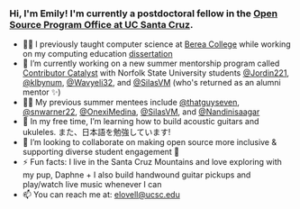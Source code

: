### Hi, I'm Emily! I'm currently a postdoctoral fellow in the [Open Source Program Office at UC Santa Cruz](http://ospo.ucsc.edu). 

- 👩‍🏫 I previously taught computer science at [Berea College](http://www.berea.edu) while working on my computing education [dissertation](https://www.researchgate.net/publication/362465203_Leveraging_Novel_Teaching_Domains_Toward_Broader_Participation_in_Computing)
- 🔭 I’m currently working on a new summer mentorship program called [Contributor Catalyst](http://tiny.cc/catalyst-2025) with Norfolk State University students [@Jordin221](https://github.com/Jordin221/), [@klbynum](https://github.com/klbynum), [@Wavyeli32](https://github.com/Wavyeli32), and [@SilasVM](https://github.com/SilasVM) (who's returned as an alumni mentor ✨)
- 👩‍💻 My previous summer mentees include [@thatguyseven](https://github.com/thatguyseven/), [@snwarner22](https://github.com/snwarner22), [@OnexiMedina](https://github.com/OnexiMedina), [@SilasVM](https://github.com/SilasVM), and [@Nandinisaagar](https://github.com/Nandinisaagar)
- 🌱 In my free time, I’m learning how to build acoustic guitars and ukuleles. また、日本語を勉強しています!
- 👯 I’m looking to collaborate on making open source more inclusive & supporting diverse student engagement 💫
- ⚡️ Fun facts: I live in the Santa Cruz Mountains and love exploring with my pup, Daphne + I also build handwound guitar pickups and play/watch live music whenever I can
- 📫 You can reach me at: elovell@ucsc.edu
<!-- [![An image of @emmet0r's Holopin badges, which is a link to view their full Holopin profile](https://holopin.me/emmet0r)](https://holopin.io/@emmet0r) -->

